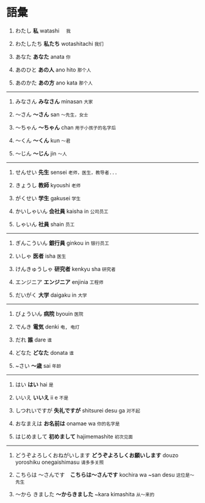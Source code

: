 # 語彙

1. わたし **私** watashi 　`我`

2. わたしたち **私たち** wotashitachi `我们`

3. あなた **あなた** anata `你`

4. あのひと **あの人** ano hito `那个人`

5. あのかた **あの方** ano kata `那个人`

---

1. みなさん **みなさん** minasan `大家`

2. ～さん **～さん** san `～先生，女士`

3. ～ちゃん **～ちゃん** chan `用于小孩子的名字后`

4. ～くん **～くん** kun `～君`

5. ～じん **～じん** jin `～人`

---

1. せんせい **先生** sensei `老师，医生，教导者...`

2. きょうし **教師** kyoushi `老师`

3. がくせい **学生** gakusei `学生`

4. かいしゃいん **会社員** kaisha in `公司员工`

5. しゃいん **社員** shain `员工`

---

1. ぎんこういん **銀行員** ginkou in `银行员工`

2. いしゃ **医者** isha `医生`

3. けんきゅうしゃ **研究者** kenkyu sha `研究者`

4. エンジニア **エンジニア** enjinia `工程师`

5. だいがく **大学** daigaku in `大学`

---

1. びょういん **病院** byouin `医院`

2. でんき **電気** denki `电, 电灯`

3. だれ **誰** dare `谁`

4. どなた **どなた** donata `谁`

5. ~さい **～歳** sai `年龄`

---

1. はい **はい** hai `是`

2. いいえ **いいえ** ii e `不是`

3. しつれいですが **失礼ですが** shitsurei desu ga `对不起`

4. おなまえは **お名前は** onamae wa `你的名字是`

5. はじめまして **初めまして** hajimemashite `初次见面`

---

1. どうぞよろしくおねがいします **どうぞよろしくお願いします** douzo yoroshiku onegaishimasu `请多多关照`

2. こちらは ～さんです　**こちらは～さんです** kochira wa ~san desu `这位是～先生`

3. ～から きました **～からきました** ~kara kimashita `从～来的`
